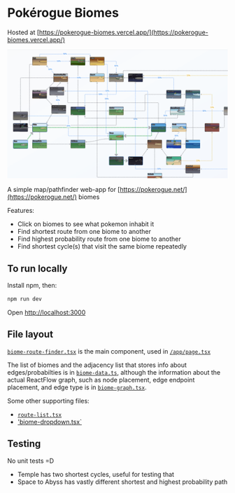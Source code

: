 # Pokérogue Biomes

Hosted at [https://pokerogue-biomes.vercel.app/](https://pokerogue-biomes.vercel.app/)

![demo-gif](pokerogue-biomes.gif)

A simple map/pathfinder web-app for [https://pokerogue.net/](https://pokerogue.net/) biomes

Features:
- Click on biomes to see what pokemon inhabit it
- Find shortest route from one biome to another
- Find highest probability route from one biome to another
- Find shortest cycle(s) that visit the same biome repeatedly


## To run locally

Install npm, then:

```bash
npm run dev

```

Open [http://localhost:3000](http://localhost:3000)


## File layout

[`biome-route-finder.tsx`](/biome-route-finder.tsx) is the main component, used in [`/app/page.tsx`](/app/page.tsx)

The list of biomes and the adjacency list that stores info about edges/probabilties is in [`biome-data.ts`](/biome-data.ts),
although the information about the actual ReactFlow graph, such as node placement, edge endpoint placement, and edge type is in [`biome-graph.tsx`](/biome-graph.tsx).

Some other supporting files:
- [`route-list.tsx`](/route-list.tsx)
- ['biome-dropdown.tsx`](/biome-dropdown.tsx) 

## Testing
No unit tests =D

- Temple has two shortest cycles, useful for testing that
- Space to Abyss has vastly different shortest and highest probability path